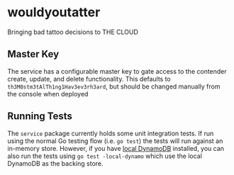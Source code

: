 # wouldyoutatter
Bringing bad tattoo decisions to THE CLOUD

## Master Key
The service has a configurable master key to gate access to the contender create, update, and delete functionality. This defaults to `th3M0stm3tAlTh1ng1Hav3ev3rh3ard`, but should be changed manually from the console when deployed

## Running Tests
The `service` package currently holds some unit integration tests. If run using the normal Go testing flow (i.e. `go test`) the tests will run against an in-memory store. However, if you have [local DynamoDB](https://docs.aws.amazon.com/amazondynamodb/latest/developerguide/DynamoDBLocal.html) installed, you can also run the tests using `go test -local-dynamo` which use the local DynamoDB as the backing store.
